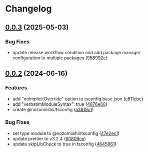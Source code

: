 # Changelog

## [0.0.3](https://github.com/nozomiishii/configs/compare/@nozomiishii/tsconfig-v0.0.2...@nozomiishii/tsconfig-v0.0.3) (2025-05-03)


### Bug Fixes

* update release workflow condition and add package manager configuration to multiple packages ([958992c](https://github.com/nozomiishii/configs/commit/958992ccd8bdaf906a50bb769ec45459fab81210))

## [0.0.2](https://github.com/nozomiishii/configs/compare/@nozomiishii/tsconfig-v0.0.1...@nozomiishii/tsconfig-v0.0.2) (2024-06-16)

### Features

- add "noImplicitOverride" option to tsconfig.base.json ([c811cbc](https://github.com/nozomiishii/configs/commit/c811cbccb63996f20e0632a71c14b3b88e3fdf2a))
- add "verbatimModuleSyntax": true ([4876e68](https://github.com/nozomiishii/configs/commit/4876e68a6d412519fbcb54f0d004344e10008b03))
- create @nozomiishii/tsconfig ([a3619c1](https://github.com/nozomiishii/configs/commit/a3619c13690065b1b147184abd169168eb8d68cf))

### Bug Fixes

- set type module to @nozomiishii/tsconfig ([47e2ec1](https://github.com/nozomiishii/configs/commit/47e2ec1c35a3ffe04334138a9b4ca39e71fcb86d))
- update prettier to v3.2.4 ([60809ce](https://github.com/nozomiishii/configs/commit/60809ce6684cb834633017eb27a95c010c8ca2f1))
- update skipLibCheck to true in tsconfig ([4645861](https://github.com/nozomiishii/configs/commit/4645861919c56a8d66ccb440e8e274d2366be29c))
